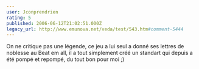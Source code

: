 ```yaml
---
user: Jconprendrien
rating: 5
published: 2006-06-12T21:02:51.000Z
legacy_url: http://www.emunova.net/veda/test/543.htm#comment-5444
---
```

On ne critique pas une légende, 
ce jeu a lui seul a donné ses lettres de noblesse au Beat em all, il a tout simplement créé un standart qui depuis a été pompé et repompé, du tout bon pour moi ;)